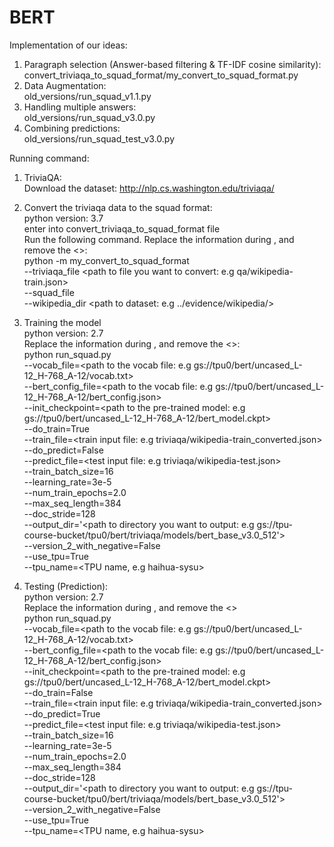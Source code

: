 # BERT
Implementation of our ideas:
1. Paragraph selection (Answer-based filtering & TF-IDF cosine similarity):
convert_triviaqa_to_squad_format/my_convert_to_squad_format.py
2. Data Augmentation: \
old_versions/run_squad_v1.1.py
3. Handling multiple answers: \
old_versions/run_squad_v3.0.py
4. Combining predictions: \
old_versions/run_squad_test_v3.0.py


Running command:
1. TriviaQA: \
Download the dataset: http://nlp.cs.washington.edu/triviaqa/

2. Convert the triviaqa data to the squad format: \
python version: 3.7 \
enter into convert_triviaqa_to_squad_format file \
Run the following command. Replace the information during <need to be replaced>, and remove the <>: \
python -m my_convert_to_squad_format \
--triviaqa_file <path to file you want to convert: e.g qa/wikipedia-train.json> \
--squad_file <path to file you want to save the converted file: e.g converted_wikipedia-train.json> \
--wikipedia_dir <path to dataset: e.g ../evidence/wikipedia/>



3. Training the model \
python version: 2.7 \
Replace the information during <need to be replaced>, and remove the <>: \
python run_squad.py \
--vocab_file=<path to the vocab file: e.g gs://tpu0/bert/uncased_L-12_H-768_A-12/vocab.txt> \
--bert_config_file=<path to the vocab file: e.g gs://tpu0/bert/uncased_L-12_H-768_A-12/bert_config.json> \
--init_checkpoint=<path to the pre-trained model: e.g gs://tpu0/bert/uncased_L-12_H-768_A-12/bert_model.ckpt>  \
--do_train=True \
--train_file=<train input file: e.g triviaqa/wikipedia-train_converted.json> \
--do_predict=False \
--predict_file=<test input file: e.g triviaqa/wikipedia-test.json>  \
--train_batch_size=16 \
--learning_rate=3e-5 \
--num_train_epochs=2.0 \
--max_seq_length=384 \
--doc_stride=128 \
--output_dir='<path to directory you want to output: e.g gs://tpu-course-bucket/tpu0/bert/triviaqa/models/bert_base_v3.0_512'> \
--version_2_with_negative=False \
--use_tpu=True \
--tpu_name=<TPU name, e.g haihua-sysu>



4. Testing (Prediction): \
python version: 2.7 \
Replace the information during <need to be replaced>, and remove the <> \
python run_squad.py \
--vocab_file=<path to the vocab file: e.g gs://tpu0/bert/uncased_L-12_H-768_A-12/vocab.txt> \
--bert_config_file=<path to the vocab file: e.g gs://tpu0/bert/uncased_L-12_H-768_A-12/bert_config.json> \
--init_checkpoint=<path to the pre-trained model: e.g gs://tpu0/bert/uncased_L-12_H-768_A-12/bert_model.ckpt>  \
--do_train=False \
--train_file=<train input file: e.g triviaqa/wikipedia-train_converted.json> \
--do_predict=True \
--predict_file=<test input file: e.g triviaqa/wikipedia-test.json>  \
--train_batch_size=16 \
--learning_rate=3e-5 \
--num_train_epochs=2.0 \
--max_seq_length=384 \
--doc_stride=128 \
--output_dir='<path to directory you want to output: e.g gs://tpu-course-bucket/tpu0/bert/triviaqa/models/bert_base_v3.0_512'> \
--version_2_with_negative=False \
--use_tpu=True \
--tpu_name=<TPU name, e.g haihua-sysu>

